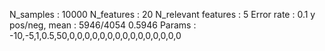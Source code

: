 N_samples                     : 10000
N_features                    : 20
N_relevant features           : 5
Error rate                    : 0.1
y pos/neg, mean               : 5946/4054 0.5946
Params                        : -10,-5,1,0.5,50,0,0,0,0,0,0,0,0,0,0,0,0,0,0,0
